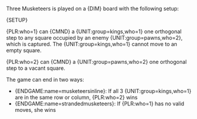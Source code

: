 Three Musketeers is played on a {DIM} board with the following setup:

{SETUP}

{PLR:who=1} can {CMND} a {UNIT:group=kings,who=1} one orthogonal step to any square occupied by an enemy {UNIT:group=pawns,who=2}, which is captured. The {UNIT:group=kings,who=1} cannot move to an empty square.

{PLR:who=2} can {CMND} a {UNIT:group=pawns,who=2} one orthogonal step to a vacant square.

The game can end in two ways:

- {ENDGAME:name=musketeersinline}: If all 3 {UNIT:group=kings,who=1} are in the same row or column, {PLR:who=2} wins
- {ENDGAME:name=strandedmusketeers}: If {PLR:who=1} has no valid moves, she wins

